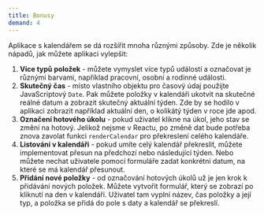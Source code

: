 ```yaml
---
title: Bonusy
demand: 4
---
```


Aplikace s kalendářem se dá rozšířit mnoha různými způsoby. Zde je několik nápadů, jak můžete aplikaci vylepšit:

1.  **Více typů položek** - můžete vymyslet více typů událostí a označovat je různými barvami, například pracovní, osobní a rodinné události.
1.  **Skutečný čas** - místo vlastního objektu pro časový údaj použijte JavaScriptový `Date`. Pak můžete položky v kalendáři ukotvit na skutečné reálné datum a zobrazit skutečný aktuální týden. Zde by se hodilo v aplikaci zobrazit například aktuální den, o kolikátý týden v roce jde apod.
1.  **Označení hotového úkolu** - pokud uživatel klikne na úkol, jeho stav se změní na hotový. Jelikož nejsme v Reactu, po změně dat bude potřeba znova zavolat funkci `renderCalendar` pro překreslení celého kalendáře.
1.  **Listování v kalendáři** - pokud umíte celý kalendář překreslit, můžete implementovat přesun na předchozí nebo následující týden. Nebo můžete nechat uživatele pomocí formuláře zadat konkrétní datum, na které se má kalendář přesunout.
1.  **Přidání nové položky** - od označování hotových úkolů už je jen krok k přidávání nových položek. Můžete vytvořit formulář, který se zobrazí po kliknutí na den v kalendáři. Uživatel tam vyplní název, čas položky a její typ, a položka se přidá do pole s daty a kalendář se překreslí.
